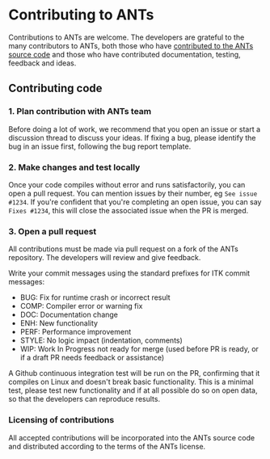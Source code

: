 # Contributing to ANTs

Contributions to ANTs are welcome. The developers are grateful to the many contributors to ANTs, both those who have [contributed to the ANTs source code](https://github.com/ANTsX/ANTs/graphs/contributors) and those who have contributed documentation, testing, feedback and ideas.

## Contributing code

### 1. Plan contribution with ANTs team

Before doing a lot of work, we recommend that you open an issue or start a discussion thread to discuss your ideas. If fixing a bug, please identify the bug in an issue first, following the bug report template.

### 2. Make changes and test locally

Once your code compiles without error and runs satisfactorily, you can open a pull request. You can mention issues by their number, eg `See issue #1234`. If you're confident that you're completing an open issue, you can say `Fixes #1234`, this will close the associated issue when the PR is merged.

### 3. Open a pull request

All contributions must be made via pull request on a fork of the ANTs repository. The developers will review and give feedback.

Write your commit messages using the standard prefixes for ITK commit messages:

* BUG: Fix for runtime crash or incorrect result
* COMP: Compiler error or warning fix
* DOC: Documentation change
* ENH: New functionality
* PERF: Performance improvement
* STYLE: No logic impact (indentation, comments)
* WIP: Work In Progress not ready for merge (used before PR is ready, or if a draft PR needs feedback or assistance)

A Github continuous integration test will be run on the PR, confirming that it compiles on Linux and doesn't break basic functionality. This is a minimal test, please test new functionality and if at all possible do so on open data, so that the developers can reproduce results.


### Licensing of contributions

All accepted contributions will be incorporated into the ANTs source code and distributed according to the terms of the ANTs license.
